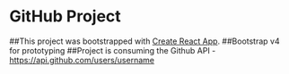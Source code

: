 # GitHub Project

##This project was bootstrapped with [Create React App](https://github.com/facebook/create-react-app).
##Bootstrap v4 for prototyping
##Project is consuming the Github API - https://api.github.com/users/username
